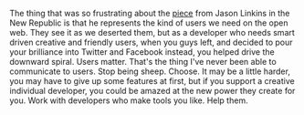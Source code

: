 The thing that was so frustrating about the <a href="https://newrepublic.com/amp/article/156096/death-good-internet-inside-job-decade-hell">piece</a> from Jason Linkins in the New Republic is that he represents the kind of users we need on the open web. They see it as we deserted them, but as a developer who needs smart driven creative and friendly users, when you guys left, and decided to pour your brilliance into Twitter and Facebook instead, you helped drive the downward spiral. Users matter. That's the thing I've never been able to communicate to users. Stop being sheep. Choose. It may be a little harder, you may have to give up some features at first, but if you support a creative individual developer, you could be amazed at the new power they create for you. Work with developers who make tools you like. Help them.  
